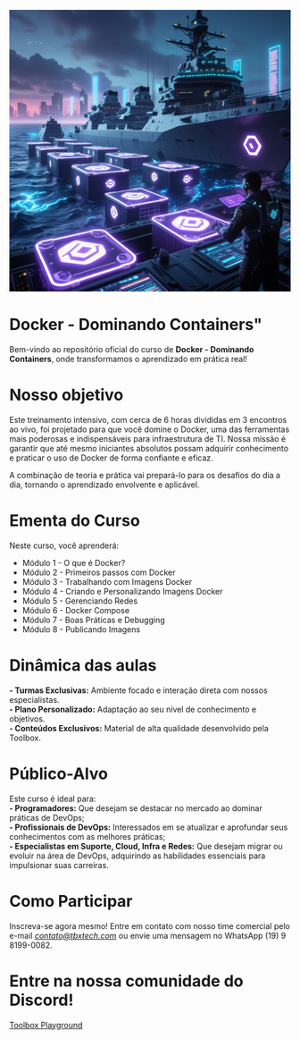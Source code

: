 ![Docker](imgs/logo_curso.jpg "Docker - Dominando Containers")

# Docker - Dominando Containers"

Bem-vindo ao repositório oficial do curso de **Docker - Dominando Containers**, onde transformamos o aprendizado em prática real!  

# Nosso objetivo
Este treinamento intensivo, com cerca de 6 horas divididas em 3 encontros ao vivo, foi projetado para que você domine o Docker, uma das ferramentas mais poderosas e indispensáveis para infraestrutura de TI. Nossa missão é garantir que até mesmo iniciantes absolutos possam adquirir conhecimento e praticar o uso de Docker de forma confiante e eficaz.

A combinação de teoria e prática vai prepará-lo para os desafios do dia a dia, tornando o aprendizado envolvente e aplicável.

# Ementa do Curso
Neste curso, você aprenderá:  
- Módulo 1 - O que é Docker?  
- Módulo 2 - Primeiros passos com Docker  
- Módulo 3 - Trabalhando com Imagens Docker  
- Módulo 4 - Criando e Personalizando Imagens Docker  
- Módulo 5 - Gerenciando Redes  
- Módulo 6 - Docker Compose  
- Módulo 7 - Boas Práticas e Debugging
- Módulo 8 - Publicando Imagens   

# Dinâmica das aulas
**- Turmas Exclusivas:** Ambiente focado e interação direta com nossos especialistas.  
**- Plano Personalizado:** Adaptação ao seu nível de conhecimento e objetivos.  
**- Conteúdos Exclusivos:** Material de alta qualidade desenvolvido pela Toolbox.  

# Público-Alvo
Este curso é ideal para:  
**- Programadores:** Que desejam se destacar no mercado ao dominar práticas de DevOps;  
**- Profissionais de DevOps:** Interessados em se atualizar e aprofundar seus conhecimentos com as melhores práticas;  
**- Especialistas em Suporte, Cloud, Infra e Redes:** Que desejam migrar ou evoluir na área de DevOps, adquirindo as habilidades essenciais para impulsionar suas carreiras.

# Como Participar
Inscreva-se agora mesmo! Entre em contato com nosso time comercial pelo e-mail *contato@tbxtech.com* ou envie uma mensagem no WhatsApp (19) 9 8199-0082.

# Entre na nossa comunidade do Discord!
[Toolbox Playground](https://discord.gg/XP8kQvpW)
